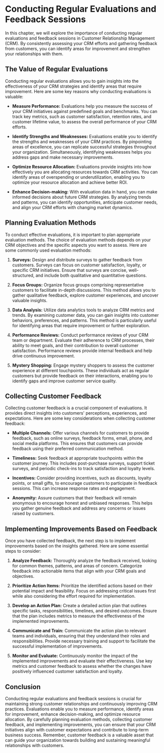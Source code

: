 Conducting Regular Evaluations and Feedback Sessions
===============================================================

In this chapter, we will explore the importance of conducting regular evaluations and feedback sessions in Customer Relationship Management (CRM). By consistently assessing your CRM efforts and gathering feedback from customers, you can identify areas for improvement and strengthen your relationships with them.

**The Value of Regular Evaluations**
------------------------------------

Conducting regular evaluations allows you to gain insights into the effectiveness of your CRM strategies and identify areas that require improvement. Here are some key reasons why conducting evaluations is valuable:

* **Measure Performance:** Evaluations help you measure the success of your CRM initiatives against predefined goals and benchmarks. You can track key metrics, such as customer satisfaction, retention rates, and customer lifetime value, to assess the overall performance of your CRM efforts.

* **Identify Strengths and Weaknesses:** Evaluations enable you to identify the strengths and weaknesses of your CRM practices. By pinpointing areas of excellence, you can replicate successful strategies throughout your organization. Simultaneously, identifying weaknesses helps you address gaps and make necessary improvements.

* **Optimize Resource Allocation:** Evaluations provide insights into how effectively you are allocating resources towards CRM activities. You can identify areas of overspending or underutilization, enabling you to optimize your resource allocation and achieve better ROI.

* **Enhance Decision-making:** With evaluation data in hand, you can make informed decisions about future CRM strategies. By analyzing trends and patterns, you can identify opportunities, anticipate customer needs, and align your CRM efforts with changing market dynamics.

**Planning Evaluation Methods**
-------------------------------

To conduct effective evaluations, it is important to plan appropriate evaluation methods. The choice of evaluation methods depends on your CRM objectives and the specific aspects you want to assess. Here are some commonly used evaluation methods:

1. **Surveys:** Design and distribute surveys to gather feedback from customers. Surveys can focus on customer satisfaction, loyalty, or specific CRM initiatives. Ensure that surveys are concise, well-structured, and include both qualitative and quantitative questions.

2. **Focus Groups:** Organize focus groups comprising representative customers to facilitate in-depth discussions. This method allows you to gather qualitative feedback, explore customer experiences, and uncover valuable insights.

3. **Data Analysis:** Utilize data analytics tools to analyze CRM metrics and trends. By examining customer data, you can gain insights into customer behaviors, preferences, and patterns. This method is particularly useful for identifying areas that require improvement or further exploration.

4. **Performance Reviews:** Conduct performance reviews of your CRM team or department. Evaluate their adherence to CRM processes, their ability to meet goals, and their contribution to overall customer satisfaction. Performance reviews provide internal feedback and help drive continuous improvement.

5. **Mystery Shopping:** Engage mystery shoppers to assess the customer experience at different touchpoints. These individuals act as regular customers but provide feedback on their interactions, enabling you to identify gaps and improve customer service quality.

**Collecting Customer Feedback**
--------------------------------

Collecting customer feedback is a crucial component of evaluations. It provides direct insights into customers' perceptions, experiences, and expectations. Here are some key considerations when collecting customer feedback:

* **Multiple Channels:** Offer various channels for customers to provide feedback, such as online surveys, feedback forms, email, phone, and social media platforms. This ensures that customers can provide feedback using their preferred communication method.

* **Timeliness:** Seek feedback at appropriate touchpoints within the customer journey. This includes post-purchase surveys, support ticket surveys, and periodic check-ins to track satisfaction and loyalty levels.

* **Incentives:** Consider providing incentives, such as discounts, loyalty points, or small gifts, to encourage customers to participate in feedback sessions. This can increase response rates and engagement.

* **Anonymity:** Assure customers that their feedback will remain anonymous to encourage honest and unbiased responses. This helps you gather genuine feedback and address any concerns or issues raised by customers.

**Implementing Improvements Based on Feedback**
-----------------------------------------------

Once you have collected feedback, the next step is to implement improvements based on the insights gathered. Here are some essential steps to consider:

1. **Analyze Feedback:** Thoroughly analyze the feedback received, looking for common themes, patterns, and areas of concern. Categorize feedback into actionable items that align with your CRM goals and objectives.

2. **Prioritize Action Items:** Prioritize the identified actions based on their potential impact and feasibility. Focus on addressing critical issues first while also considering the effort required for implementation.

3. **Develop an Action Plan:** Create a detailed action plan that outlines specific tasks, responsibilities, timelines, and desired outcomes. Ensure that the plan includes metrics to measure the effectiveness of the implemented improvements.

4. **Communicate and Train:** Communicate the action plan to relevant teams and individuals, ensuring that they understand their roles and responsibilities. Provide necessary training and support to facilitate the successful implementation of improvements.

5. **Monitor and Evaluate:** Continuously monitor the impact of the implemented improvements and evaluate their effectiveness. Use key metrics and customer feedback to assess whether the changes have positively influenced customer satisfaction and loyalty.

**Conclusion**
--------------

Conducting regular evaluations and feedback sessions is crucial for maintaining strong customer relationships and continuously improving CRM practices. Evaluations enable you to measure performance, identify areas for improvement, enhance decision-making, and optimize resource allocation. By carefully planning evaluation methods, collecting customer feedback, and implementing improvements, you can ensure that your CRM initiatives align with customer expectations and contribute to long-term business success. Remember, customer feedback is a valuable asset that can guide your organization towards building and sustaining meaningful relationships with customers.

